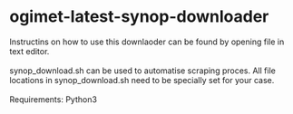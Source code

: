 # ogimet-latest-synop-downloader

Instructins on how to use this downlaoder can be found by opening file in text editor.<br>
<br>
synop_download.sh can be used to automatise scraping proces. All file locations in synop_download.sh need to be specially set for your case.<br>
<br>
Requirements: Python3

